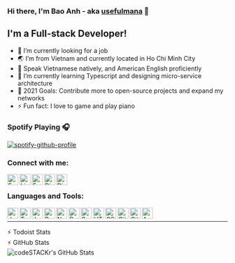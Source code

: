 ### Hi there, I'm Bao Anh - aka [usefulmana](https://usefulmana.github.io) 👋

## I'm a Full-stack Developer!
- 🔭 I’m currently looking for a job
- 🌏 I’m from Vietnam and currently located in Ho Chi Minh City
- 💬️ Speak Vietnamese natively, and American English proficiently
- 🌱 I’m currently learning Typescript and designing micro-service architecture
- 🥅 2021 Goals: Contribute more to open-source projects and expand my networks
- ⚡ Fun fact: I love to game and play piano

### Spotify Playing 🎧

[![spotify-github-profile](https://spotify-github-profile.vercel.app/api/view?uid=pptocnosvtue55btlawgzvog8&cover_image=true&theme=novatorem)](https://open.spotify.com/user/pptocnosvtue55btlawgzvog8)

### Connect with me:
[<img align="left" alt="Email" width="25px" src="https://img.icons8.com/fluent/50/000000/gmail.png" />](mailto:alex.nguyen.3141@gmail.com)
[<img align="left" alt="LinkedIn" width="25px" src="https://img.icons8.com/fluent/50/000000/linkedin.png" />](https://www.linkedin.com/in/anh-nguyen-5944b0167/)
[<img align="left" alt="Facebook" width="25px" src="https://img.icons8.com/fluent/50/000000/facebook-new.png" />](https://www.facebook.com/profile.php?id=100041584824284)
[<img align="left" alt="Discord" width="25px" src="https://img.icons8.com/fluent/50/000000/discord-logo.png" />](https://discordapp.com/users/1470463355882045455)

[<img align="left" alt="Discord" width="25px" src="https://img.icons8.com/fluent/50/000000/spotify.png" />](https://open.spotify.com/user/pptocnosvtue55btlawgzvog8)
<br/>

### Languages and Tools:
<img align="left" alt="JavaScript" width="25px" src="https://img.icons8.com/color/50/000000/javascript.png" />
<img align="left" alt="TypeScript" width="25px" src="https://img.icons8.com/color/50/000000/typescript.png" />
<img align="left" alt="Java" width="25px" src="https://img.icons8.com/color/50/000000/java.png"/>
<img align="left" alt="Python" width="25px" src="https://img.icons8.com/color/50/000000/python.png" />
<img align="left" alt="NodeJS" width="25px" src="https://img.icons8.com/color/50/000000/nodejs.png" />
<img align="left" alt="React" width="25px" src="https://img.icons8.com/officel/50/000000/react.png" />
<img align="left" alt="Spring" width="25px" src="https://img.icons8.com/color/50/000000/spring-logo.png"/>
<img align="left" alt="HTML5" width="25px" src="https://img.icons8.com/color/50/000000/html-5.png"/>
<img align="left" alt="CSS3" width="25px" src="https://img.icons8.com/color/50/000000/css3.png"/>
<img align="left" alt="Git" width="25px" src="https://img.icons8.com/color/50/000000/git.png"/>
<img align="left" alt="Github" width="25px" src="https://img.icons8.com/color/50/000000/github.png"/>
<img align="left" alt="AWS" width="25px" src="https://img.icons8.com/color/50/000000/amazon-web-services.png"/>

<br/>

---
<summary>⚡ Todoist Stats</summarys

<!-- TODO-IST:START -->
<!-- TODO-IST:END -->

<summary>⚡ GitHub Stats</summary>
<img align="left" alt="codeSTACKr's GitHub Stats" src="https://github-readme-stats.codestackr.vercel.app/api?username=usefulmana&show_icons=true&hide_border=true&count_private=true&theme=radical" />

<!--
**usefulmana/usefulmana** is a ✨ _special_ ✨ repository because its `README.md` (this file) appears on your GitHub profile.

Here are some ideas to get you started:

- 🔭 I’m currently working on ...
- 🌱 I’m currently learning ...
- 👯 I’m looking to collaborate on ...
- 🤔 I’m looking for help with ...
- 💬 Ask me about ...
- 📫 How to reach me: ...

- ⚡ Fun fact: ...
-->
